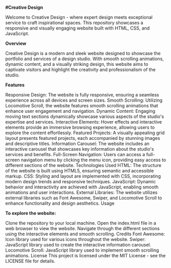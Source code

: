 **#Creative Design**


Welcome to Creative Design - where expert design meets exceptional service to craft inspirational spaces. This repository showcases a responsive and visually engaging website built with HTML, CSS, and JavaScript.

**Overview**

Creative Design is a modern and sleek website designed to showcase the portfolio and services of a design studio. With smooth scrolling animations, dynamic content, and a visually striking design, this website aims to captivate visitors and highlight the creativity and professionalism of the studio.

**Features**

Responsive Design: The website is fully responsive, ensuring a seamless experience across all devices and screen sizes.
Smooth Scrolling: Utilizing Locomotive Scroll, the website features smooth scrolling animations that enhance user engagement and navigation.
Dynamic Content: Engaging moving text sections dynamically showcase various aspects of the studio's expertise and services.
Interactive Elements: Hover effects and interactive elements provide an immersive browsing experience, allowing users to explore the content effortlessly.
Featured Projects: A visually appealing grid layout presents featured projects, each accompanied by stunning images and descriptive titles.
Information Carousel: The website includes an interactive carousel that showcases key information about the studio's services and benefits.
Full-Screen Navigation: Users can access a full-screen navigation menu by clicking the menu icon, providing easy access to different sections of the website.
Technologies Used
HTML: The structure of the website is built using HTML5, ensuring semantic and accessible markup.
CSS: Styling and layout are implemented with CSS, incorporating modern design trends and responsive techniques.
JavaScript: Dynamic behavior and interactivity are achieved with JavaScript, enabling smooth animations and user interactions.
External Libraries: The website utilizes external libraries such as Font Awesome, Swiper, and Locomotive Scroll to enhance functionality and design aesthetics.
Usage

**To explore the website:**

Clone the repository to your local machine.
Open the index.html file in a web browser to view the website.
Navigate through the different sections using the interactive elements and smooth scrolling.
Credits
Font Awesome: Icon library used for various icons throughout the website.
Swiper: JavaScript library used to create the interactive information carousel.
Locomotive Scroll: JavaScript library used to implement smooth scrolling animations.
License
This project is licensed under the MIT License - see the LICENSE file for details.

